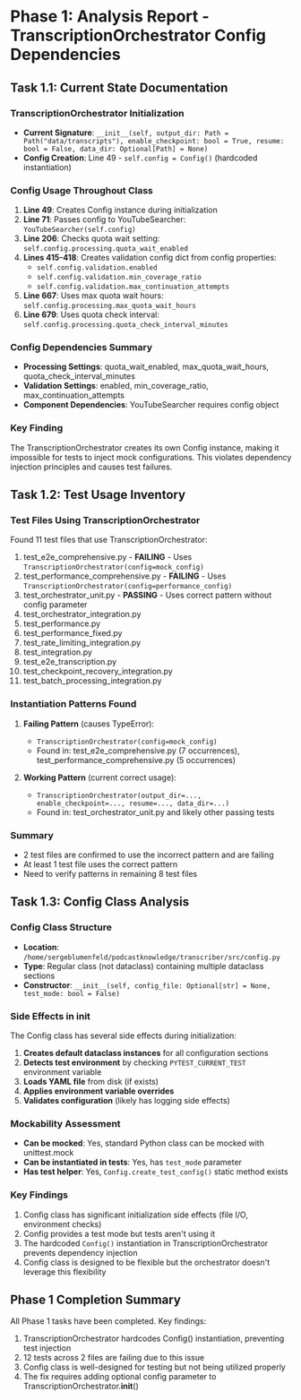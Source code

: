 # Phase 1: Analysis Report - TranscriptionOrchestrator Config Dependencies

## Task 1.1: Current State Documentation

### TranscriptionOrchestrator Initialization
- **Current Signature**: `__init__(self, output_dir: Path = Path("data/transcripts"), enable_checkpoint: bool = True, resume: bool = False, data_dir: Optional[Path] = None)`
- **Config Creation**: Line 49 - `self.config = Config()` (hardcoded instantiation)

### Config Usage Throughout Class
1. **Line 49**: Creates Config instance during initialization
2. **Line 71**: Passes config to YouTubeSearcher: `YouTubeSearcher(self.config)`
3. **Line 206**: Checks quota wait setting: `self.config.processing.quota_wait_enabled`
4. **Lines 415-418**: Creates validation config dict from config properties:
   - `self.config.validation.enabled`
   - `self.config.validation.min_coverage_ratio`
   - `self.config.validation.max_continuation_attempts`
5. **Line 667**: Uses max quota wait hours: `self.config.processing.max_quota_wait_hours`
6. **Line 679**: Uses quota check interval: `self.config.processing.quota_check_interval_minutes`

### Config Dependencies Summary
- **Processing Settings**: quota_wait_enabled, max_quota_wait_hours, quota_check_interval_minutes
- **Validation Settings**: enabled, min_coverage_ratio, max_continuation_attempts
- **Component Dependencies**: YouTubeSearcher requires config object

### Key Finding
The TranscriptionOrchestrator creates its own Config instance, making it impossible for tests to inject mock configurations. This violates dependency injection principles and causes test failures.

## Task 1.2: Test Usage Inventory

### Test Files Using TranscriptionOrchestrator
Found 11 test files that use TranscriptionOrchestrator:
1. test_e2e_comprehensive.py - **FAILING** - Uses `TranscriptionOrchestrator(config=mock_config)`
2. test_performance_comprehensive.py - **FAILING** - Uses `TranscriptionOrchestrator(config=performance_config)`
3. test_orchestrator_unit.py - **PASSING** - Uses correct pattern without config parameter
4. test_orchestrator_integration.py
5. test_performance.py
6. test_performance_fixed.py
7. test_rate_limiting_integration.py
8. test_integration.py
9. test_e2e_transcription.py
10. test_checkpoint_recovery_integration.py
11. test_batch_processing_integration.py

### Instantiation Patterns Found
1. **Failing Pattern** (causes TypeError):
   - `TranscriptionOrchestrator(config=mock_config)`
   - Found in: test_e2e_comprehensive.py (7 occurrences), test_performance_comprehensive.py (5 occurrences)

2. **Working Pattern** (current correct usage):
   - `TranscriptionOrchestrator(output_dir=..., enable_checkpoint=..., resume=..., data_dir=...)`
   - Found in: test_orchestrator_unit.py and likely other passing tests

### Summary
- 2 test files are confirmed to use the incorrect pattern and are failing
- At least 1 test file uses the correct pattern
- Need to verify patterns in remaining 8 test files

## Task 1.3: Config Class Analysis

### Config Class Structure
- **Location**: `/home/sergeblumenfeld/podcastknowledge/transcriber/src/config.py`
- **Type**: Regular class (not dataclass) containing multiple dataclass sections
- **Constructor**: `__init__(self, config_file: Optional[str] = None, test_mode: bool = False)`

### Side Effects in __init__
The Config class has several side effects during initialization:
1. **Creates default dataclass instances** for all configuration sections
2. **Detects test environment** by checking `PYTEST_CURRENT_TEST` environment variable
3. **Loads YAML file** from disk (if exists)
4. **Applies environment variable overrides**
5. **Validates configuration** (likely has logging side effects)

### Mockability Assessment
- **Can be mocked**: Yes, standard Python class can be mocked with unittest.mock
- **Can be instantiated in tests**: Yes, has `test_mode` parameter
- **Has test helper**: Yes, `Config.create_test_config()` static method exists

### Key Findings
1. Config class has significant initialization side effects (file I/O, environment checks)
2. Config provides a test mode but tests aren't using it
3. The hardcoded `Config()` instantiation in TranscriptionOrchestrator prevents dependency injection
4. Config class is designed to be flexible but the orchestrator doesn't leverage this flexibility

## Phase 1 Completion Summary

All Phase 1 tasks have been completed. Key findings:
1. TranscriptionOrchestrator hardcodes Config() instantiation, preventing test injection
2. 12 tests across 2 files are failing due to this issue
3. Config class is well-designed for testing but not being utilized properly
4. The fix requires adding optional config parameter to TranscriptionOrchestrator.__init__()